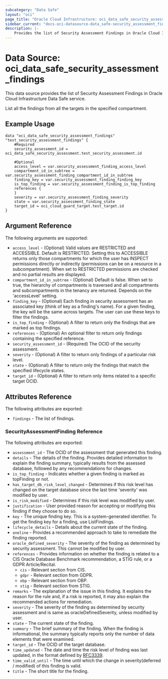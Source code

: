 ```yaml
---
subcategory: "Data Safe"
layout: "oci"
page_title: "Oracle Cloud Infrastructure: oci_data_safe_security_assessment_findings"
sidebar_current: "docs-oci-datasource-data_safe-security_assessment_findings"
description: |-
	Provides the list of Security Assessment Findings in Oracle Cloud Infrastructure Data Safe service
---
```


# Data Source: oci_data_safe_security_assessment_findings
This data source provides the list of Security Assessment Findings in Oracle Cloud Infrastructure Data Safe service.

List all the findings from all the targets in the specified compartment.


## Example Usage

```hcl
data "oci_data_safe_security_assessment_findings" "test_security_assessment_findings" {
	#Required
	security_assessment_id = oci_data_safe_security_assessment.test_security_assessment.id

	#Optional
	access_level = var.security_assessment_finding_access_level
	compartment_id_in_subtree = var.security_assessment_finding_compartment_id_in_subtree
	finding_key = var.security_assessment_finding_finding_key
	is_top_finding = var.security_assessment_finding_is_top_finding
	references {
	}
	severity = var.security_assessment_finding_severity
	state = var.security_assessment_finding_state
	target_id = oci_cloud_guard_target.test_target.id
}
```

## Argument Reference

The following arguments are supported:

* `access_level` - (Optional) Valid values are RESTRICTED and ACCESSIBLE. Default is RESTRICTED. Setting this to ACCESSIBLE returns only those compartments for which the user has INSPECT permissions directly or indirectly (permissions can be on a resource in a subcompartment). When set to RESTRICTED permissions are checked and no partial results are displayed.
* `compartment_id_in_subtree` - (Optional) Default is false. When set to true, the hierarchy of compartments is traversed and all compartments and subcompartments in the tenancy are returned. Depends on the 'accessLevel' setting.
* `finding_key` - (Optional) Each finding in security assessment has an associated key (think of key as a finding's name). For a given finding, the key will be the same across targets. The user can use these keys to filter the findings.
* `is_top_finding` - (Optional) A filter to return only the findings that are marked as top findings.
* `references` - (Optional) An optional filter to return only findings containing the specified reference.
* `security_assessment_id` - (Required) The OCID of the security assessment.
* `severity` - (Optional) A filter to return only findings of a particular risk level.
* `state` - (Optional) A filter to return only the findings that match the specified lifecycle states.
* `target_id` - (Optional) A filter to return only items related to a specific target OCID.


## Attributes Reference

The following attributes are exported:

* `findings` - The list of findings.

### SecurityAssessmentFinding Reference

The following attributes are exported:

* `assessment_id` - The OCID of the assessment that generated this finding.
* `details` - The details of the finding. Provides detailed information to explain the finding summary, typically results from the assessed database, followed by any recommendations for changes.
* `is_top_finding` - Indicates whether a given finding is marked as topFinding or not.
* `has_target_db_risk_level_changed` - Determines if this risk level has changed on the target database since the last time 'severity' was modified by user.
* `is_risk_modified` - Determines if this risk level was modified by user.
* `justification` - User provided reason for accepting or modifying this finding if they choose to do so.
* `key` - The unique finding key. This is a system-generated identifier. To get the finding key for a finding, use ListFindings.
* `lifecycle_details` - Details about the current state of the finding.
* `oneline` - Provides a recommended approach to take to remediate the finding reported.
* `oracle_defined_severity` - The severity of the finding as determined by security assessment. This cannot be modified by user.
* `references` - Provides information on whether the finding is related to a CIS Oracle Database Benchmark recommendation, a STIG rule, or a GDPR Article/Recital.
	* `cis` - Relevant section from CIS.
	* `gdpr` - Relevant section from GDPR.
	* `obp` - Relevant section from OBP.
	* `stig` - Relevant section from STIG.
* `remarks` - The explanation of the issue in this finding. It explains the reason for the rule and, if a risk is reported, it may also explain the recommended actions for remediation.
* `severity` - The severity of the finding as determined by security assessment and is same as oracleDefinedSeverity, unless modified by user.
* `state` - The current state of the finding.
* `summary` - The brief summary of the finding. When the finding is informational, the summary typically reports only the number of data elements that were examined.
* `target_id` - The OCID of the target database.
* `time_updated` - The date and time the risk level of finding was last updated, in the format defined by [RFC3339](https://tools.ietf.org/html/rfc3339).
* `time_valid_until` - The time until which the change in severity(deferred / modified) of this finding is valid.
* `title` - The short title for the finding.
